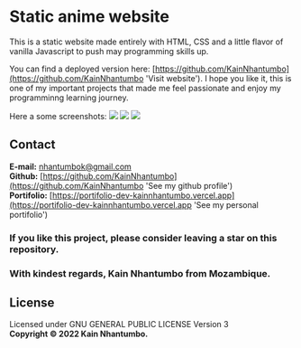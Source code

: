 # Static anime website

This is a static website made entirely with HTML, CSS and a little flavor of vanilla Javascript to push may programming skills up.

You can find a deployed version here: [https://github.com/KainNhantumbo](https://github.com/KainNhantumbo 'Visit website'). I hope you like it, this is one of my important projects that made me feel passionate and enjoy my programminng learning journey.

Here a some screenshots:
![](/docs/img/capture00.jpeg)
![](/docs/img/capture01.jpeg)
![](/docs/img/capture02.jpeg)
## Contact

**E-mail:** [nhantumbok@gmail.com](nhantumbok@gmail.com 'Send an email')\
**Github:** [https://github.com/KainNhantumbo](https://github.com/KainNhantumbo 'See my github profile')  
**Portifolio:** [https://portifolio-dev-kainnhantumbo.vercel.app](https://portifolio-dev-kainnhantumbo.vercel.app 'See my personal portifolio')

### If you like this project, please consider leaving a star on this repository.

### With kindest regards, Kain Nhantumbo from Mozambique.

## License

Licensed under GNU GENERAL PUBLIC LICENSE
Version 3  
**Copyright &copy; 2022 Kain Nhantumbo.**
